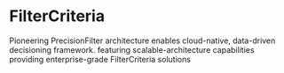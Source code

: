 # FilterCriteria
Pioneering PrecisionFilter architecture enables cloud-native, data-driven decisioning framework. featuring scalable-architecture capabilities providing enterprise-grade FilterCriteria solutions
